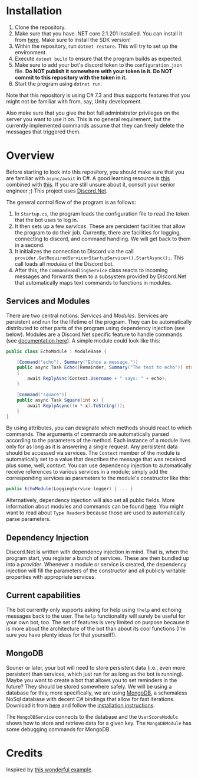 # Installation
 1. Clone the repository.
 2. Make sure that you have .NET core 2.1.201 installed. You can install it from [here](https://github.com/dotnet/core/blob/master/release-notes/download-archives/2.1.201-sdk-download.md). Make sure to install the SDK version!
 3. Within the repository, run `dotnet restore`. This will try to set up the environment.
 4. Execute `dotnet build` to ensure that the program builds as expected.
 5. Make sure to add your bot's discord token to the `configuration.json` file. **Do NOT publish it somewhere with your token in it. Do NOT commit to this repository with the token in it.**
 6. Start the program using `dotnet run`.

Note that this repository is using C# 7.3 and thus supports features that you might not be familiar with from, say, Unity development.

Also make sure that you give the bot full administrator privileges on the server you want to use it on. This is no general requirement, but the currently implemented commands assume that they can freely delete the messages that triggered them.

# Overview
Before starting to look into this repository, you should make sure that you are familiar with `async/await` in C#. A good learning resource is [this](https://docs.microsoft.com/en-us/dotnet/csharp/programming-guide/concepts/async/index) combined with [this](https://docs.microsoft.com/en-us/dotnet/standard/async-in-depth). If you are still unsure about it, consult your senior engineer ;)
This project uses [Discord.Net](https://github.com/RogueException/Discord.Net).

The general control flow of the program is as follows:
1. In `Startup.cs`, the program loads the configuration file to read the token that the bot uses to log in.
2. It then sets up a few *services*. These are persistent facilities that allow the program to do their job. Currently, there are facilities for logging, connecting to discord, and command handling. We will get back to them in a second.
3. It initializes the connection to Discord via the call `provider.GetRequiredService<StartupService>().StartAsync();`. This call loads all *modules* of the Discord bot.
4. After this, the `CommandHandlingService` class reacts to incoming messages and forwards them to a subsystem provided by Discord.Net that automatically maps text commands to functions in modules.

## Services and Modules
There are two central notions: *Services* and *Modules*.
Services are persistent and run for the lifetime of the program. They can be automatically distributed to other parts of the program using dependency injection (see below).
Modules are a Discord.Net specific feature to handle commands (see [documentation here](https://discord.foxbot.me/docs/guides/commands/commands.html)). A simple module could look like this:

```csharp
public class EchoModule : ModuleBase {

    [Command("echo"), Summary("Echos a message.")]
    public async Task Echo([Remainder, Summary("The text to echo")] string echo)
    {
        await ReplyAsnc(Context.Username + " says: " + echo);
    }

    [Command("square")]
    public async Task Square(int x) {
        await ReplyAsync((x * x).ToString());
    }
}
```

By using attributes, you can designate which methods should react to which commands. The arguments of commands are automatically parsed according to the parameters of the method. Each instance of a module lives only for as long as it is answering a single request. Any persistent data should be accessed via services. The `Context` member of the module is automatically set to a value that describes the message that was received plus some, well, *context*. You can use dependency injection to automatically receive references to various services in a module; simply add the corresponding services as parameters to the module's constructor like this:
```csharp
public EchoModule(LoggingService logger) { ... }
```
Alternatively, dependency injection will also set all public fields.
More information about modules and commands can be found [here](https://discord.foxbot.me/docs/guides/commands/commands.html). You might want to read about `Type Reader`s because those are used to automatically parse parameters.

## Dependency Injection
Discord.Net is written with dependency injection in mind. That is, when the program start, you register a bunch of services. These are then bundled up into a *provider*. Whenever a module or service is created, the dependency injection will fill the parameters of the constructor and all publicly writable properties with appropriate services.

## Current capabilities
The bot currently only supports asking for help using `!help` and echoing messages back to the user. The `help` functionality will surely be useful for your own bot, too. The set of features is very limited on purpose because it is more about the architecture of the bot than about its cool functions (I'm sure you have plenty ideas for that yourself!).

## MongoDB
Sooner or later, your bot will need to store persistent data (i.e., even more persistent than services, which just run for as long as the bot is running). Maybe you want to create a bot that allows you to set reminders in the future? They should be stored somewhere safely. We will be using a database for this; more specifically, we are using [MongoDB](https://www.mongodb.com/), a schemaless NoSql database with decent C# bindings that allow for fast iterations. Download it from [here](https://www.mongodb.com/download-center?jmp=nav#community) and follow the [installation instructions](https://docs.mongodb.com/manual/administration/install-community/).

The `MongoDBService` connects to the database and the `UserScoreModule` shows how to store and retrieve data for a given key. The `MongoDBModule` has some debugging commands for MongoDB.

# Credits
Inspired by [this wonderful example](https://github.com/Aux/Discord.Net-Example).